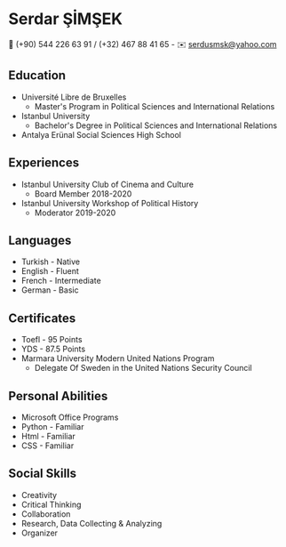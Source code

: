 # Serdar ŞİMŞEK
📱 (+90) 544 226 63 91 / (+32) 467 88 41 65 - 
✉️ serdusmsk@yahoo.com 

## Education
- Université Libre de Bruxelles
  - Master's Program in Political Sciences and International Relations
- Istanbul University
   - Bachelor's Degree in Political Sciences and International Relations
- Antalya Erünal Social Sciences High School

## Experiences
- Istanbul University Club of Cinema and Culture
   - Board Member 2018-2020
- Istanbul University Workshop of Political History
   - Moderator 2019-2020

## Languages
- Turkish - Native
- English - Fluent
- French - Intermediate
- German - Basic

## Certificates
- Toefl - 95 Points
- YDS - 87.5 Points
- Marmara University Modern United Nations Program
  - Delegate Of Sweden in the United Nations Security Council

##  Personal Abilities
- Microsoft Office Programs
- Python - Familiar
- Html - Familiar
- CSS - Familiar

## Social Skills
- Creativity
- Critical Thinking
- Collaboration
- Research, Data Collecting & Analyzing
- Organizer
